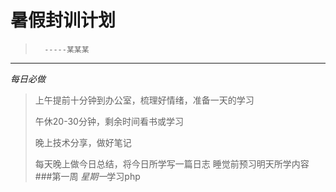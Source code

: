 暑假封训计划
==========
>       -----某某某                          
---------
*每日必做*
>上午提前十分钟到办公室，梳理好情绪，准备一天的学习
>
>午休20-30分钟，剩余时间看书或学习
>
>晚上技术分享，做好笔记
>
>每天晚上做今日总结，将今日所学写一篇日志
>睡觉前预习明天所学内容
###第一周
*星期一*学习php
